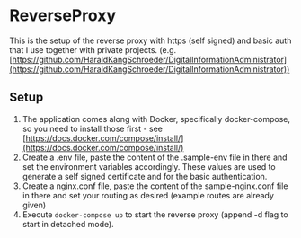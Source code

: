 # ReverseProxy

This is the setup of the reverse proxy with https (self signed) and basic auth that I use together with private projects. (e.g. [https://github.com/HaraldKangSchroeder/DigitalInformationAdministrator](https://github.com/HaraldKangSchroeder/DigitalInformationAdministrator))

## Setup
1. The application comes along with Docker, specifically docker-compose, so you need to install those first - see [https://docs.docker.com/compose/install/](https://docs.docker.com/compose/install/)
2. Create a .env file, paste the content of the .sample-env file in there and set the environment variables accordingly. These values are used to generate a self signed certificate and for the basic authentication.
3. Create a nginx.conf file, paste the content of the sample-nginx.conf file in there and set your routing as desired (example routes are already given)
4. Execute `docker-compose up` to start the reverse proxy (append -d flag to start in detached mode).
